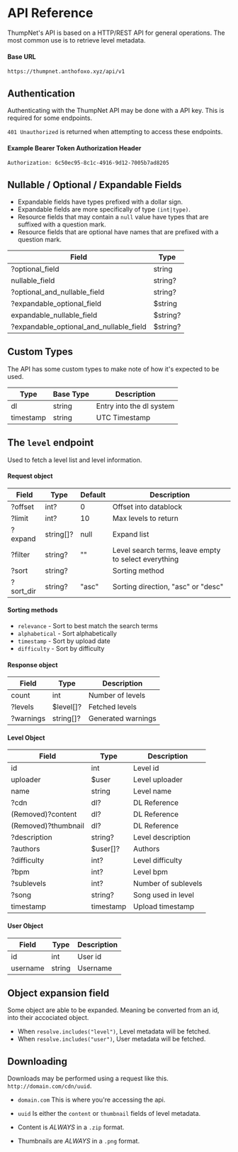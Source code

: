 # API Reference
ThumpNet's API is based on a HTTP/REST API for general operations. The most common use is to retrieve level metadata.

#### Base URL
```
https://thumpnet.anthofoxo.xyz/api/v1
```

## Authentication
Authenticating with the ThumpNet API may be done with a API key. This is required for some endpoints.

`401 Unauthorized` is returned when attempting to access these endpoints.

#### Example Bearer Token Authorization Header
```
Authorization: 6c50ec95-8c1c-4916-9d12-7005b7ad8205
```

## Nullable / Optional / Expandable Fields
* Expandable fields have types prefixed with a dollar sign.
* Expandable fields are more specifically of type `(int|type)`.
* Resource fields that may contain a `null` value have types that are suffixed with a question mark.
* Resource fields that are optional have names that are prefixed with a question mark.

| Field                                   | Type     |
| --------------------------------------- | -------- |
| ?optional_field                         | string   |
| nullable_field                          | string?  |
| ?optional_and_nullable_field            | string?  |
| ?expandable_optional_field              | $string  |
| expandable_nullable_field               | $string? |
| ?expandable_optional_and_nullable_field | $string? |

## Custom Types
The API has some custom types to make note of how it's expected to be used.

| Type      | Base Type | Description              |
| ----------| --------- | ------------------------ |
| dl        | string    | Entry into the dl system |
| timestamp | string    | UTC Timestamp            |


## The `level` endpoint
Used to fetch a level list and level information.

#### Request object
| Field     | Type      | Default     | Description           |
| --------- | --------- | ----------- | --------------------- |
| ?offset   | int?      | 0           | Offset into datablock |
| ?limit    | int?      | 10          | Max levels to return  |
| ?expand   | string[]? | null        | Expand list           |
| ?filter   | string?   | ""          | Level search terms, leave empty to select everything |
| ?sort     | string?   | <See below> | Sorting method                                       |
| ?sort_dir | string?   | "asc"       | Sorting direction, "asc" or "desc"                   |

#### Sorting methods
* `relevance` - Sort to best match the search terms
* `alphabetical` - Sort alphabetically
* `timestamp` - Sort by upload date
* `difficulty` - Sort by difficulty

#### Response object
| Field     | Type      | Description        |
| --------- | --------- | ------------------ |
| count     | int       | Number of levels   |
| ?levels   | $level[]? | Fetched levels     |
| ?warnings | string[]? | Generated warnings |

#### Level Object
| Field        | Type      | Description         |
| ------------ | --------- | ------------------- |
| id           | int       | Level id            |
| uploader     | $user     | Level uploader      |
| name         | string    | Level name          |
| ?cdn         | dl?       | DL Reference        |
| (Removed)?content     | dl?       | DL Reference        |
| (Removed)?thumbnail   | dl?       | DL Reference        |
| ?description | string?   | Level description   |
| ?authors     | $user[]?  | Authors             |
| ?difficulty  | int?      | Level difficulty    |
| ?bpm         | int?      | Level bpm           |
| ?sublevels   | int?      | Number of sublevels |
| ?song        | string?   | Song used in level  |
| timestamp    | timestamp | Upload timestamp    |

#### User Object
| Field       | Type   | Description |
| ----------- | ------ | ----------- |
| id          | int    | User id     |
| username    | string | Username    |



## Object expansion field
Some object are able to be expanded. Meaning be converted from an id, into their accociated object.
* When `resolve.includes("level")`, Level metadata will be fetched.
* When `resolve.includes("user")`, User metadata will be fetched.

## Downloading
Downloads may be performed using a request like this. `http://domain.com/cdn/uuid`.
* `domain.com` This is where you're accessing the api.
* `uuid` Is either the `content` or `thumbnail` fields of level metadata.

* Content is *ALWAYS* in a `.zip` format.
* Thumbnails are *ALWAYS* in a `.png` format.